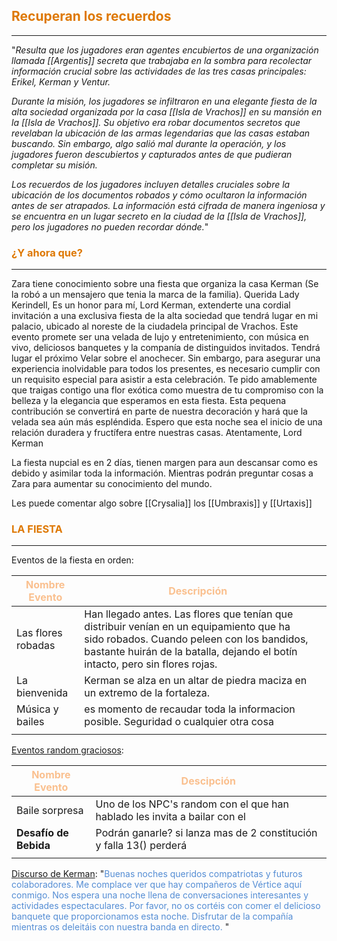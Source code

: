 ## <font color="#de7802">Recuperan los recuerdos</font>
---
"*Resulta que los jugadores eran agentes encubiertos de una organización llamada [[Argentis]] secreta que trabajaba en la sombra para recolectar información crucial sobre las actividades de las tres casas principales: Erikel, Kerman y Ventur.*

*Durante la misión, los jugadores se infiltraron en una elegante fiesta de la alta sociedad organizada por la casa [[Isla de Vrachos]] en su mansión en la [[Isla de Vrachos]]. Su objetivo era robar documentos secretos que revelaban la ubicación de las armas legendarias que las casas estaban buscando. Sin embargo, algo salió mal durante la operación, y los jugadores fueron descubiertos y capturados antes de que pudieran completar su misión.*

*Los recuerdos de los jugadores incluyen detalles cruciales sobre la ubicación de los documentos robados y cómo ocultaron la información antes de ser atrapados. La información está cifrada de manera ingeniosa y se encuentra en un lugar secreto en la ciudad de la  [[Isla de Vrachos]], pero los jugadores no pueden recordar dónde.*"


### <font color="#de7802">¿Y ahora que?</font>
---
Zara tiene conocimiento sobre una fiesta que organiza la casa Kerman (Se la robó a un mensajero que tenia la marca de la familia).
	Querida Lady Kerindell,
	Es un honor para mí, Lord Kerman, extenderte una cordial invitación a una exclusiva fiesta de la alta sociedad que tendrá lugar en mi palacio, ubicado al noreste de la ciudadela principal de Vrachos. Este evento promete ser una velada de lujo y entretenimiento, con música en vivo, deliciosos banquetes y la companía de distinguidos invitados. Tendrá lugar el próximo Velar sobre el anochecer.
	Sin embargo, para asegurar una experiencia inolvidable para todos los presentes, es necesario cumplir con un requisito especial para asistir a esta celebración. Te pido amablemente que traigas contigo una flor exótica como muestra de tu compromiso con la belleza y la elegancia que esperamos en esta fiesta. Esta pequena contribución se convertirá en parte de nuestra decoración y hará que la velada sea aún más espléndida.
	Espero que esta noche sea el inicio de una relación duradera y fructífera entre nuestras casas.
	Atentamente,
	Lord Kerman

La fiesta nupcial es en 2 días, tienen margen para aun descansar como es debido y asimilar toda la información. Mientras podrán preguntar cosas a Zara para aumentar su conocimiento del mundo. 

Les puede comentar algo sobre [[Crysalia]] los [[Umbraxis]] y [[Urtaxis]]
### <font color="#de7802">LA FIESTA</font>
---
Eventos de la fiesta en orden:

| <font color="#fac08f">Nombre Evento</font>      | <font color="#fac08f">Descripción</font>                                                                                                                                                                                                            |     |
| ------------------ | ---------------------------------------------------------------------------------------------------------------------------------------------------------------------------------------------------------------------- | --- |
| Las flores robadas | Han llegado antes. Las flores que tenían que distribuir venían en un equipamiento que ha sido robados. Cuando peleen con los bandidos, bastante huirán de la batalla, dejando el botín intacto, pero sin flores rojas. |     |
| La bienvenida      | Kerman se alza en un altar de piedra maciza en un extremo de la fortaleza.                                                                                                                                             |     |
| Música y bailes    | es momento de recaudar toda la informacion posible. Seguridad o cualquier otra cosa                                                                                                                                    |     |
|                    |                                                                                                                                                                                                                        |     |


<u>Eventos random graciosos</u>:

| <font color="#fac08f">Nombre Evento</font> | <font color="#fac08f">Descipción</font>                                   |
| ------------------------------------------ | ------------------------------------------------------------------------- |
| Baile sorpresa                             | Uno de los NPC's random con el que han hablado les invita a bailar con el |
| **Desafío de Bebida**                      | Podrán ganarle? si lanza mas de 2 constitución y falla 13()  perderá      |
|                                            |                                                                           |

<u>Discurso de Kerman</u>:
"<font color="#548dd4">Buenas noches queridos compatriotas y futuros colaboradores.</font>
<font color="#548dd4">Me complace ver que hay compañeros de Vértice aquí conmigo. Nos espera una noche llena de conversaciones interesantes y actividades espectaculares. Por favor, no os cortéis con comer el delicioso banquete que proporcionamos esta noche. Disfrutar de la compañía mientras os deleitáis con nuestra banda en directo. </font> "